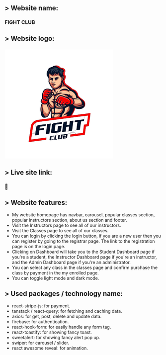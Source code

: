 ## > Website name:
### FIGHT CLUB

## > Website logo:
### ![Image Description](./src/assets/fight-club-logo.png)

## > Live site link:
### 🔗 

## > Website features:
* My website homepage has navbar, carousel, popular classes section, popular instructors section, about us section and footer.
* Visit the Instructors page to see all of our instructors.
* Visit the Classes page to see all of our classes.
* You can login by clicking the login button, if you are a new user then you can register by going to the registrar page. The link to the registration page is on the login page.
* Clicking on Dashboard will take you to the Student Dashboard page if you're a student, the Instructor Dashboard page if you're an instructor, and the Admin Dashboard page if you're an administrator.
* You can select any class in the classes page and confirm purchase the class by payment in the my enrolled page.
* You can toggle light mode and dark mode.

## > Used packages / technology name:
* react-stripe-js: for payment.
* tanstack / react-query: for fetching and caching data.
* axios: for get, post, delete and update data.
* firebase: for authentication.
* react-hook-form: for easily handle any form tag.
* react-toastify: for showing fancy toast.
* sweetalert: for showing fancy alert pop up.
* swiper: for carousel / slider.
* react awesome reveal: for animation.

